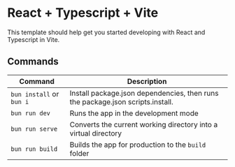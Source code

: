 # React + Typescript + Vite

This template should help get you started developing with React and Typescript in Vite.

## Commands

| Command                  | Description                                                                    |
| ------------------------ | ------------------------------------------------------------------------------ |
| `bun install` or `bun i` | Install package.json dependencies, then runs the package.json scripts.install. |
| `bun run dev`            | Runs the app in the development mode                                           |
| `bun run serve`          | Converts the current working directory into a virtual directory                |
| `bun run build`          | Builds the app for production to the `build` folder                            |
